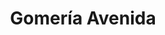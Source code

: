 ---
title: "Gomería Avenida"
url: /leandro-n-alem/gomeria-avenida/
shop: reparación de automóviles
---